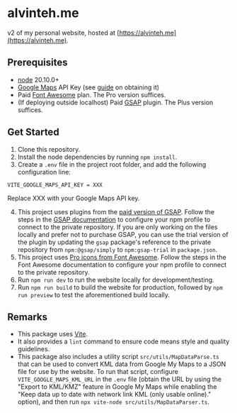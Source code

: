 # alvinteh.me

v2 of my personal website, hosted at [https://alvinteh.me](https://alvinteh.me).

## Prerequisites

* [node](https://nodejs.org/en/) 20.10.0+
* [Google Maps](https://developers.google.com/maps) API Key (see [guide](https://developers.google.com/maps/get-started) on obtaining it)
* Paid [Font Awesome](https://fontawesome.com/) plan. The Pro version suffices.
* (If deploying outside localhost) Paid [GSAP](https://gsap.com) plugin. The Plus version suffices.
 
## Get Started

1. Clone this repository.
2. Install the node dependencies by running `npm install`.
3. Create a `.env` file in the project root folder, and add the following configuration line:
  
  ```
  VITE_GOOGLE_MAPS_API_KEY = XXX
  ```

  Replace XXX with your Google Maps API key.

4. This project uses plugins from the [paid version of GSAP](https://gsap.com/pricing/). Follow the steps in the [GSAP documentation](https://gsap.com/docs/v3/Installation/) to configure your npm profile to connect to the private repository. If you are only working on the files locally and prefer not to purchase GSAP, you can use the trial version of the plugin by updating the `gsap` package's reference to the private repository from `npm:@gsap/simply` to `npm:gsap-trial` in `package.json`.
5. This project uses [Pro icons from Font Awesome](https://fontawesome.com/plans). Follow the steps in the Font Awesome documentation to configure your npm profile to connect to the private repository.
6. Run `npm run dev` to run the website locally for development/testing.
7. Run `npm run build` to build the website for production, followed by `npm run preview` to test the aforementioned build locally.

## Remarks

- This package uses [Vite](https://vitejs.dev/).
- It also provides a `lint` command to ensure code means style and quality guidelines.
- This package also includes a utility script `src/utils/MapDataParse.ts` that can be used to convert KML data from Google My Maps to a JSON file for use by the website. To run that script, configure `VITE_GOOGLE_MAPS_KML_URL` in the `.env` file (obtain the URL by using the "Export to KML/KMZ" feature in Google My Maps while enabling the "Keep data up to date with network link KML (only usable online)." option), and then run `npx vite-node src/utils/MapDataParser.ts`.